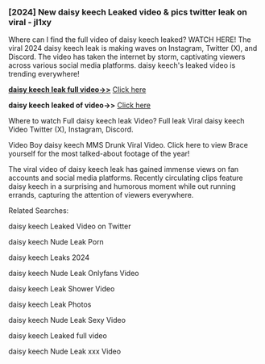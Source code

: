 ### [2024] New daisy keech Leaked video & pics twitter leak on viral - jl1xy
Where can I find the full video of daisy keech leaked? WATCH HERE! The viral 2024 daisy keech leak is making waves on Instagram, Twitter (X), and Discord. The video has taken the internet by storm, captivating viewers across various social media platforms. daisy keech's leaked video is trending everywhere!


**[daisy keech leak full video->>](http://wildbook.top/wildbook8git)** [Click here](http://wildbook.top/wildbook8git)

**daisy keech leaked of video->>** [Click here](http://wildbook.top/wildbook8git)


Where to watch Full daisy keech leak Video? Full leak Viral daisy keech Video Twitter (X), Instagram, Discord.

Video Boy daisy keech MMS Drunk Viral Video. Click here to view Brace yourself for the most talked-about footage of the year!

The viral video of daisy keech leak has gained immense views on fan accounts and social media platforms. Recently circulating clips feature daisy keech in a surprising and humorous moment while out running errands, capturing the attention of viewers everywhere.


Related Searches:

daisy keech Leaked Video on Twitter

daisy keech Nude Leak Porn

daisy keech Leaks 2024

daisy keech Nude Leak Onlyfans Video

daisy keech Leak Shower Video

daisy keech Leak Photos

daisy keech Nude Leak Sexy Video

daisy keech Leaked full video

daisy keech Nude Leak xxx Video

